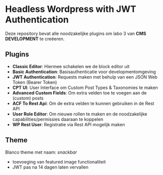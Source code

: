 # Headless Wordpress with JWT Authentication

Deze repository bevat alle noodzakelijke plugins om labo 3 van **CMS DEVELOPMENT** te creëeren.

## Plugins

- **Classic Editor**: Hiermee schakelen we de block editor uit
- **Basic Authentication**: Basisauthenticatie voor developmentomgeving
- **JWT Authentication**: Requests maken met behulp van een JSON Web Token (Bearer Token)
- **CPT UI**: User Interface om Custom Post Types & Taxonomies te maken
- **Advanced Custom Fields**: Om extra velden toe te voegen aan de (custom) posts
- **ACF To Rest Api**: Om de extra velden te kunnen gebruiken in de Rest API
- **User Role Editor**: Om nieuwe rollen te maken en de noodzakelijke capabilities/permissies daaraan te koppelen
- **WP Rest User**: Registratie via Rest API mogelijk maken

## Theme

Blanco theme met naam: *snackbar*
- toevoeging van featured image functionaliteit
- JWT pas na 14 dagen laten vervallen